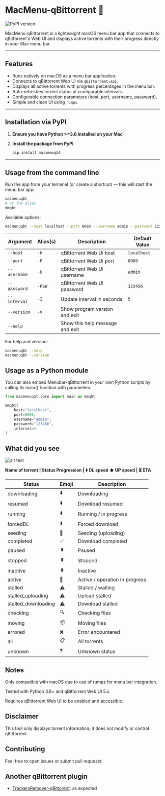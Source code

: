 # MacMenu-qBittorrent 🍏

![PyPI version](https://img.shields.io/pypi/v/macmenuqbt?label=PyPI%20Version)


MacMenu-qBittorrent is a lightweight macOS menu bar app that connects to qBittorrent's Web UI and displays active torrents with their progress directly in your Mac menu bar.

---

## Features

- Runs natively on macOS as a menu bar application.
- Connects to qBittorrent Web UI via `qbittorrent-api`.
- Displays all active torrents with progress percentages in the menu bar.
- Auto-refreshes torrent status at configurable intervals.
- Configurable connection parameters (host, port, username, password).
- Simple and clean UI using `rumps`.

---

## Installation via PyPI

1. **Ensure you have Python >=3.8 installed on your Mac**

2. **Install the package from PyPI**

    ```bash
    pip install macmenuqbt
    ```

---

## Usage from the command line

Run the app from your terminal (or create a shortcut) — this will start the menu bar app:

```bash
macmenuqbt
# or the alias
mmqbt
```

Available options:
```bash
macmenuqbt --host localhost --port 8080 --username admin --password 123456 --interval 5
```
| Argument     | Alias(s) | Description                     | Default Value |
|--------------|----------|---------------------------------|---------------|
| `--host`     | `-H`     | qBittorrent Web UI host         | `localhost`   |
| `--port`     | `-P`     | qBittorrent Web UI port         | `8080`        |
| `--username` | `-U`     | qBittorrent Web UI username     | `admin`       |
| `--password` | `-PSW`   | qBittorrent Web UI password     | `123456`      |
| `--interval` | `-I`     | Update interval in seconds      | `5`           |
| `--version`  | `-V`     | Show program version and exit   |               |
| `--help`     |          | Show this help message and exit |               |


For help and version:
```bash
macmenuqbt --help
macmenuqbt --version
```

## Usage as a Python module
You can also embed Menubar-qBittorrent in your own Python scripts by calling its main() function with parameters:

```python
from macmenuqbt.core import main as mmqbt

mmqbt(
    host="localhost",
    port=8080,
    username="admin",
    password="123456",
    interval=5
)
```

## What did you see

![alt text](img/screenshot.png)

**Name of torrent | Status Progression | ⬇️ DL speed ⬆️ UP speed | ⏳ ETA**

| Status               | Emoji | Description                  |
|----------------------|-------|------------------------------|
| downloading          | ⬇️    | Downloading                  |
| resumed              | ⬇️    | Download resumed              |
| running              | ⬇️    | Running / in progress         |
| forcedDL             | ⬇️    | Forced download               |
| seeding              | 🌱    | Seeding (uploading)           |
| completed            | ✅    | Download completed            |
| paused               | ⏸️    | Paused                        |
| stopped              | ⏸️    | Stopped                       |
| inactive             | ⏸️    | Inactive                      |
| active               | 🔄    | Active / operation in progress|
| stalled              | ⚠️    | Stalled / waiting              |
| stalled_uploading    | ⚠️    | Upload stalled                |
| stalled_downloading  | ⚠️    | Download stalled              |
| checking             | 🔍    | Checking files                |
| moving               | 📦    | Moving files                  |
| errored              | ❌    | Error encountered             |
| all                  | 📋    | All torrents                  |
| unknown              | ❓    | Unknown status                 |


## Notes
Only compatible with macOS due to use of rumps for menu bar integration.

Tested with Python 3.8+ and qBittorrent Web UI 5.x.

Requires qBittorrent Web UI to be enabled and accessible.

## Disclaimer
This tool only displays torrent information; it does not modify or control qBittorrent.

## Contributing
Feel free to open issues or submit pull requests!

## Another qBittorrent plugin

- [TrackersRemover-qBittorent](https://github.com/Jumitti/TrackersRemover-qBittorrent): as expected
